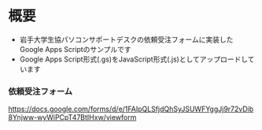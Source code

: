 # 概要
- 岩手大学生協パソコンサポートデスクの依頼受注フォームに実装したGoogle Apps Scriptのサンプルです
- Google Apps Script形式(.gs)をJavaScript形式(.js)としてアップロードしています

### 依頼受注フォーム
https://docs.google.com/forms/d/e/1FAIpQLSfjdQhSyJSUWFYggJj9r72vDib8Ynjww-wyWiPCpT47BtIHxw/viewform